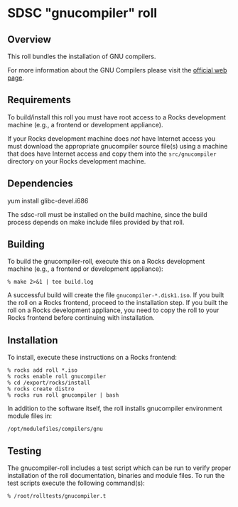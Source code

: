 # SDSC "gnucompiler" roll

## Overview

This roll bundles the installation of GNU compilers.

For more information about the GNU Compilers please visit the
<a href="gcc.gnu.org">official web page</a>.


## Requirements

To build/install this roll you must have root access to a Rocks development
machine (e.g., a frontend or development appliance).

If your Rocks development machine does *not* have Internet access you must
download the appropriate gnucompiler source file(s) using a machine that does have
Internet access and copy them into the `src/gnucompiler` directory on your Rocks
development machine.


## Dependencies

yum install glibc-devel.i686

The sdsc-roll must be installed on the build machine, since the build process
depends on make include files provided by that roll.


## Building

To build the gnucompiler-roll, execute this on a Rocks development
machine (e.g., a frontend or development appliance):

```shell
% make 2>&1 | tee build.log
```

A successful build will create the file `gnucompiler-*.disk1.iso`.  If you built the
roll on a Rocks frontend, proceed to the installation step. If you built the
roll on a Rocks development appliance, you need to copy the roll to your Rocks
frontend before continuing with installation.


## Installation

To install, execute these instructions on a Rocks frontend:

```shell
% rocks add roll *.iso
% rocks enable roll gnucompiler
% cd /export/rocks/install
% rocks create distro
% rocks run roll gnucompiler | bash
```

In addition to the software itself, the roll installs gnucompiler environment
module files in:

```shell
/opt/modulefiles/compilers/gnu
```


## Testing

The gnucompiler-roll includes a test script which can be run to verify proper
installation of the roll documentation, binaries and module files.
To run the test scripts execute the following command(s):

```shell
% /root/rolltests/gnucompiler.t 
```
